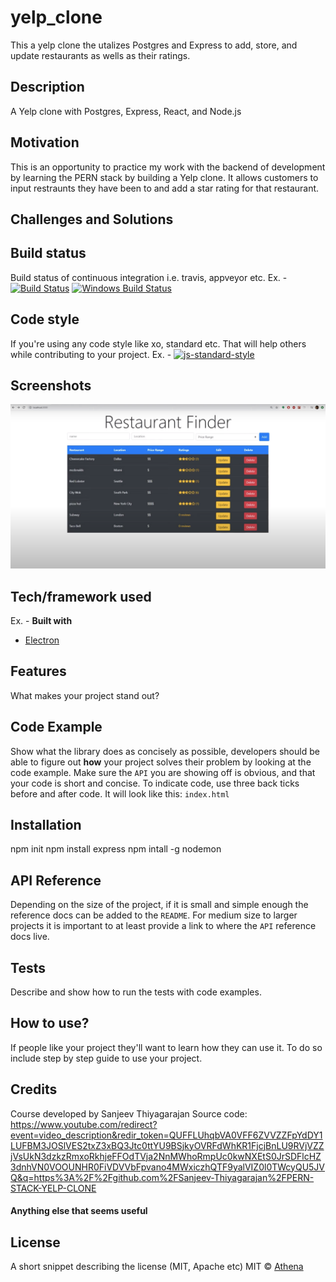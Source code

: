 # yelp_clone
This a yelp clone the utalizes Postgres and Express to add, store, and update restaurants as wells as their ratings.

## Description
A Yelp clone with Postgres, Express, React, and Node.js

## Motivation
This is an opportunity to practice my work with the backend of development by learning the PERN stack by building a Yelp clone. It allows customers to input restraunts they have been to and add a star rating for that restaurant. 

## Challenges and Solutions
## Build status
Build status of continuous integration i.e. travis, appveyor etc. Ex. - 
[![Build Status](https://travis-ci.org/akashnimare/foco.svg?branch=master)](https://travis-ci.org/akashnimare/foco)
[![Windows Build Status](https://ci.appveyor.com/api/projects/status/github/akashnimare/foco?branch=master&svg=true)](https://ci.appveyor.com/project/akashnimare/foco/branch/master)

## Code style
If you're using any code style like xo, standard etc. That will help others while contributing to your project. Ex. -
[![js-standard-style](https://img.shields.io/badge/code%20style-standard-brightgreen.svg?style=flat)](https://github.com/feross/standard)

## Screenshots
![](./images/preview.jpg)

## Tech/framework used
Ex. -
<b>Built with</b>
- [Electron](https://electron.atom.io)

## Features
What makes your project stand out?

## Code Example
Show what the library does as concisely as possible, developers should be able to figure out **how** your project solves their problem by looking at the code example. Make sure the ```API``` you are showing off is obvious, and that your code is short and concise. To indicate code, use three back ticks before and after code.  It will look like this: ```index.html```

## Installation
npm init
npm install express
npm intall -g nodemon

## API Reference
Depending on the size of the project, if it is small and simple enough the reference docs can be added to the ```README```. For medium size to larger projects it is important to at least provide a link to where the ```API``` reference docs live.

## Tests
Describe and show how to run the tests with code examples.

## How to use?
If people like your project they'll want to learn how they can use it. To do so include step by step guide to use your project.

## Credits
Course developed by Sanjeev Thiyagarajan
Source code: https://www.youtube.com/redirect?event=video_description&redir_token=QUFFLUhqbVA0VFF6ZVVZZFpYdDY1LUFBM3JOSlVES2txZ3xBQ3Jtc0ttYU9BSjkyOVRFdWhKR1FjcjBnLU9RVjVZZjVsUkN3dzkzRmxoRkhjeFFOdTVja2NnMWhoRmpUc0kwNXEtS0JrSDFlcHZ3dnhVN0VOOUNHR0FiVDVVbFpvano4MWxiczhQTF9yalVIZ0l0TWcyQU5JVQ&q=https%3A%2F%2Fgithub.com%2FSanjeev-Thiyagarajan%2FPERN-STACK-YELP-CLONE

#### Anything else that seems useful
## License
A short snippet describing the license (MIT, Apache etc)
MIT © [Athena]()
